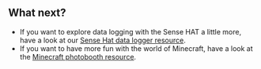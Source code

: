 ## What next?

- If you want to explore data logging with the Sense HAT a little more, have a look at our [Sense Hat data logger resource](https://projects.raspberrypi.org/en/projects/sense-hat-data-logger/).
- If you want to have more fun with the world of Minecraft, have a look at the [Minecraft photobooth resource](https://projects.raspberrypi.org/en/projects/minecraft-photobooth/).

